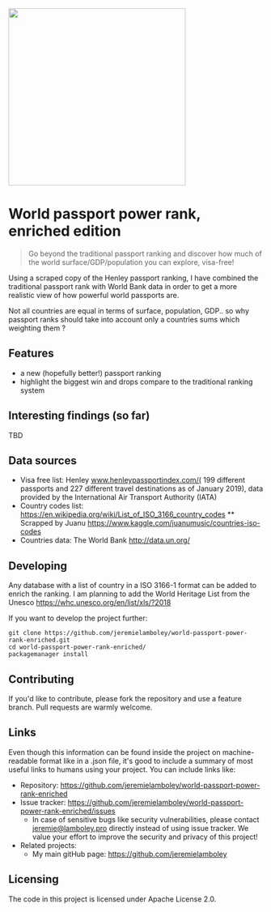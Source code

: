 <img src="https://raw.githubusercontent.com/jeremielamboley/world-passport-power-rank-enriched/master/passport-illustration.jpg" width="350">

# World passport power rank, enriched edition
> Go beyond the traditional passport ranking and discover how much of the world surface/GDP/population you can explore, visa-free!

Using a scraped copy of the Henley passport ranking, I have combined the traditional passport rank with World Bank data in order to get a more realistic view of how powerful world passports are.

Not all countries are equal in terms of surface, population, GDP.. so why passport ranks should take into account only a countries sums which weighting them ?

## Features

* a new (hopefully better!) passport ranking
* highlight the biggest win and drops compare to the traditional ranking system

## Interesting findings (so far)

TBD

## Data sources 

* Visa free list: Henley www.henleypassportindex.com/( 199 different passports and 227 different travel destinations as of January 2019), data provided by the International Air Transport Authority (IATA)
* Country codes list: https://en.wikipedia.org/wiki/List_of_ISO_3166_country_codes
** Scrapped by Juanu https://www.kaggle.com/juanumusic/countries-iso-codes
* Countries data: The World Bank http://data.un.org/

## Developing

Any database with a list of country in a ISO 3166-1 format can be added to enrich the ranking.
I am planning to add the World Heritage List from the Unesco https://whc.unesco.org/en/list/xls/?2018

If you want to develop the project further:

```shell
git clone https://github.com/jeremielamboley/world-passport-power-rank-enriched.git
cd world-passport-power-rank-enriched/
packagemanager install
```

## Contributing

If you'd like to contribute, please fork the repository and use a feature branch. Pull requests are warmly welcome.

## Links

Even though this information can be found inside the project on machine-readable
format like in a .json file, it's good to include a summary of most useful
links to humans using your project. You can include links like:

- Repository: https://github.com/jeremielamboley/world-passport-power-rank-enriched
- Issue tracker: https://github.com/jeremielamboley/world-passport-power-rank-enriched/issues
  - In case of sensitive bugs like security vulnerabilities, please contact jeremie@lamboley.pro directly instead of using issue tracker. We value your effort to improve the security and privacy of this project!
- Related projects:
  - My main gitHub page: https://github.com/jeremielamboley

## Licensing

The code in this project is licensed under Apache License 2.0.